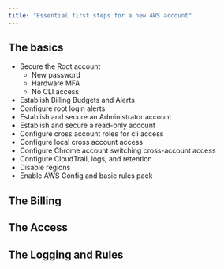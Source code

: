 ```yaml
---
title: "Essential first steps for a new AWS account"
---
```


## The basics

- Secure the Root account
  - New password
  - Hardware MFA
  - No CLI access
- Establish Billing Budgets and Alerts
- Configure root login alerts
- Establish and secure an Administrator account
- Establish and secure a read-only account
- Configure cross account roles for cli access
- Configure local cross account access
- Configure Chrome account switching cross-account access
- Configure CloudTrail, logs, and retention
- Disable regions
- Enable AWS Config and basic rules pack

## The Billing

## The Access

## The Logging and Rules
